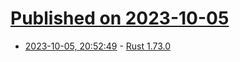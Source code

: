 # [Published on 2023-10-05](index.md)

* [2023-10-05, 20:52:49](https://lobste.rs/s/t7hp4l/rust_1_73_0) - [Rust 1.73.0](https://blog.rust-lang.org/2023/10/05/Rust-1.73.0.html)
